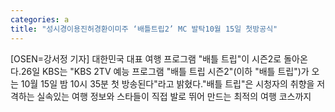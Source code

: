 ```yaml
---
categories: a
title: "성시경이용진허경환이미주 ‘배틀트립2’ MC 발탁10월 15일 첫방공식"
---
```

[OSEN=강서정 기자] 대한민국 대표 여행 프로그램 "배틀 트립"이 시즌2로 돌아온다.26일 KBS는 "KBS 2TV 예능 프로그램 "배틀 트립 시즌2"(이하 "배틀 트립")가 오는 10월 15일 밤 10시 35분 첫 방송된다"라고 밝혔다."배틀 트립"은 시청자의 취향을 저격하는 실속있는 여행 정보와 스타들이 직접 발로 뛰어 만드는 최적의 여행 코스까지 